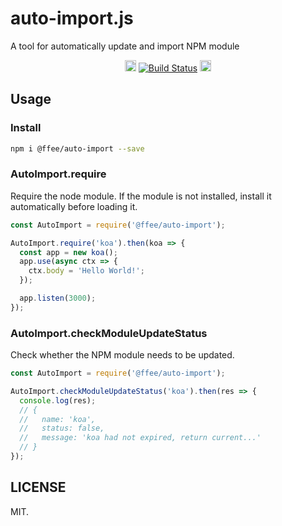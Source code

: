# auto-import.js

A tool for automatically update and import NPM module

<p align="center">
  <a href="https://www.npmjs.com/package/@ffee/auto-import"><img src="https://badge.fury.io/js/@ffee%2Fauto-import.svg" alt="npm version" height="18"></a>
  <a href="https://app.circleci.com/pipelines/github/ffee-team/auto-import?branch=main"><img src="https://img.shields.io/circleci/build/github/ffee-team/auto-import/main.svg?sanitize=true" alt="Build Status"></a>
  <a href="https://app.circleci.com/pipelines/github/ffee-team/auto-import/32/workflows/a4225207-f54a-4e59-975b-dea0eb9cc4fc/jobs/33/parallel-runs/0/steps/0-106"><img src="https://img.shields.io/badge/Coverage-100%25-green" alt="Code Coverage" height="18"></a>
</p>

## Usage

### Install

```bash
npm i @ffee/auto-import --save
```

### AutoImport.require

Require the node module. If the module is not installed, install it automatically before loading it.

```js
const AutoImport = require('@ffee/auto-import');

AutoImport.require('koa').then(koa => {
  const app = new koa();
  app.use(async ctx => {
    ctx.body = 'Hello World!';
  });

  app.listen(3000);
});
```

### AutoImport.checkModuleUpdateStatus

Check whether the NPM module needs to be updated.

```js
const AutoImport = require('@ffee/auto-import');

AutoImport.checkModuleUpdateStatus('koa').then(res => {
  console.log(res);
  // {
  //   name: 'koa',
  //   status: false,
  //   message: 'koa had not expired, return current...'
  // }
});
```

## LICENSE

MIT.